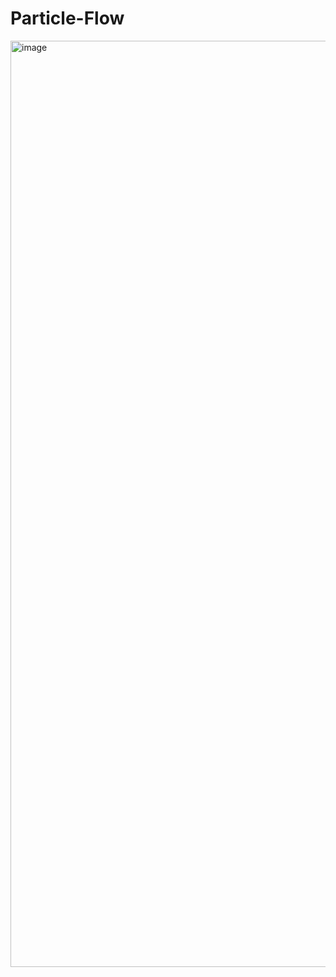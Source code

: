 # Particle-Flow

<img width="1482" alt="image" src="https://github.com/GregoryKogan/Particle-Flow/assets/60318411/3feac57e-cc4c-4acf-b536-f7840d0d08e0">
